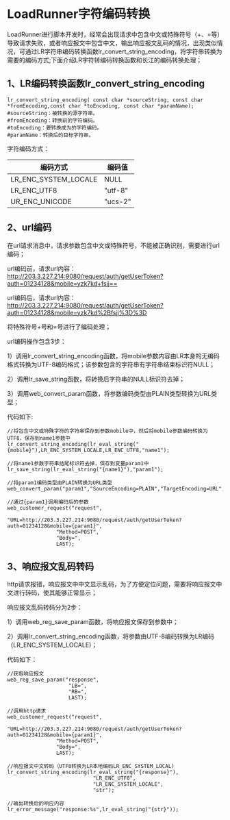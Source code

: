 # LoadRunner字符编码转换

LoadRunner进行脚本开发时，经常会出现请求中包含中文或特殊符号（+、=等）导致请求失败，或者响应报文中包含中文，输出响应报文乱码的情况，出现类似情况，可通过LR字符串编码转换函数lr_convert_string_encoding，将字符串转换为需要的编码方式;下面介绍LR字符转编码转换函数和长江的编码转换处理；

## 1、LR编码转换函数lr_convert_string_encoding

```
lr_convert_string_encoding( const char *sourceString, const char *fromEncoding,const char *toEncoding, const char *paramName);
#sourceString：被转换的源字符串。
#fromEncoding：转换前的字符编码。
#toEncoding：要转换成为的字符编码。
#paramName：转换后的目标字符串。
```

字符编码方式：

| 编码方式             | 编码值  |
| -------------------- | ------- |
| LR_ENC_SYSTEM_LOCALE | NULL    |
| LR_ENC_UTF8          | "utf-8" |
| UR_ENC_UNICODE       | "ucs-2" |

## 2、url编码

在url请求消息中，请求参数包含中文或特殊符号，不能被正确识别，需要进行url编码；

url编码前，请求url内容：http://203.3.227.214:9080/request/auth/getUserToken?auth=01234128&mobile=yzk7kd+fsjj==

url编码后，请求url内容：http://203.3.227.214:9080/request/auth/getUserToken?auth=01234128&mobile=yzk7kd%2Bfsjj%3D%3D

将特殊符号+号和=号进行了编码处理；

url编码操作包含3步：

1）调用lr_convert_string_encoding函数，将mobile参数内容由LR本身的无编码格式转换为UTF-8编码格式；该参数包含的字符串有字符串结束标识符NULL；

2）调用lr_save_string函数，将转换后字符串的NULL标识符去掉；

3）调用web_convert_param函数，将参数编码类型由PLAIN类型转换为URL类型；

代码如下:

```
//将包含中文或特殊字符的字符串保存到参数mobile中，然后将mobile参数编码转换为UTF8，保存到name1参数中
lr_convert_string_encoding(lr_eval_string("{mobile}"),LR_ENC_SYSTEM_LOCALE,LR_ENC_UTF8,"name1");

//将name1参数字符串结尾标识符去掉，保存到变量param1中
lr_save_string(lr_eval_string("{name1}"),"param1");

//将param1编码类型由PLAIN转换为URL类型
web_convert_param("param1","SourceEncoding=PLAIN","TargetEncoding=URL",LAST);

//通过{param1}调用编码后的参数
web_customer_request("request",
				"URL=http://203.3.227.214:9080/request/auth/getUserToken?auth=01234128&mobile={param1}",
				"Method=POST",
				"Body=",
				LAST);
```



## 3、响应报文乱码转码

http请求报错，响应报文中中文显示乱码，为了方便定位问题，需要将响应报文中文进行转码，使其能够正常显示；

响应报文乱码转码分为2步：

1）调用web_reg_save_param函数，将响应报文保存到参数中；

2）调用lr_convert_string_encoding函数，将参数由UTF-8编码转换为LR编码（LR_ENC_SYSTEM_LOCALE)；

代码如下：

```
//获取响应报文
web_reg_save_param("response",
					"LB=",
					"RB=",
					LAST);
					
//调用http请求
web_customer_request("request",
				"URL=http://203.3.227.214:9080/request/auth/getUserToken?auth=01234128&mobile={param1}",
				"Method=POST",
				"Body=",
				LAST);
				
//响应报文中文转码（UTF8转换为LR本地编码LR_ENC_SYSTEM_LOCAL)
lr_convert_string_encoding(lr_eval_string("{response}"),
							"LR_ENC_UTF8",
							"LR_ENC_SYSTEM_LOCALE",
							"str");
							
//输出转换后的响应内容
lr_error_message("response:%s",lr_eval_string("{str}"));

```

